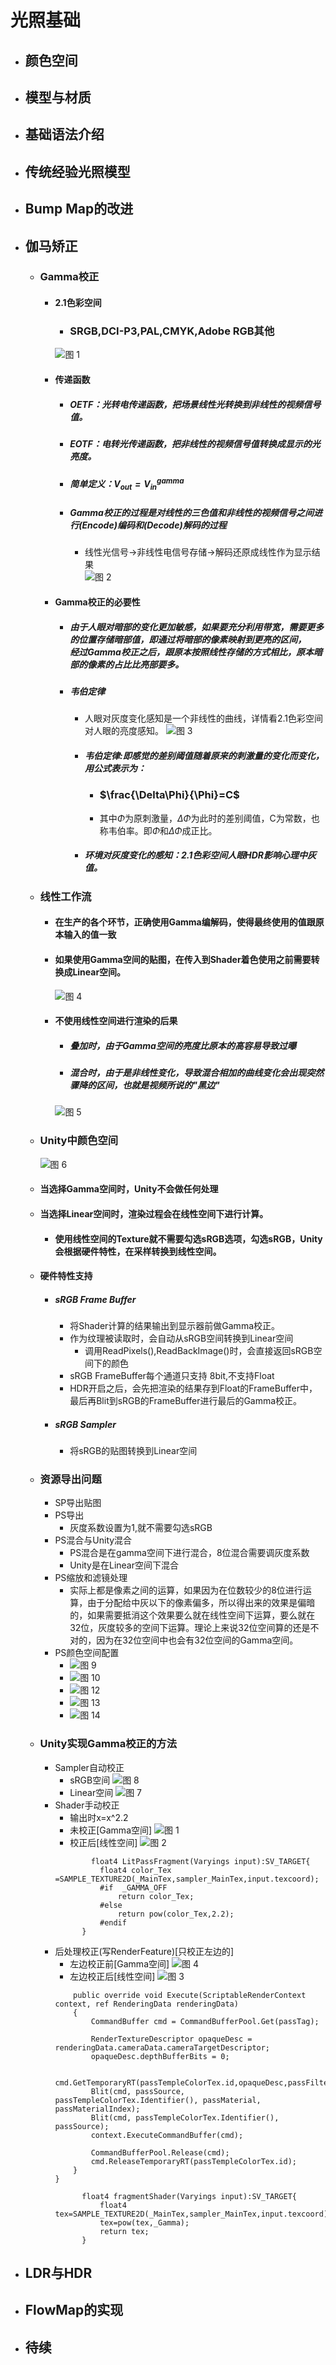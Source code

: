 # 光照基础
+ ## 颜色空间
+ ## 模型与材质
+ ## 基础语法介绍
+ ## 传统经验光照模型
+ ## Bump Map的改进
+ ## 伽马矫正
  + ### Gamma校正
    + #### 2.1色彩空间
      + ### SRGB,DCI-P3,PAL,CMYK,Adobe RGB其他
      ![图 1](https://i.loli.net/2021/06/22/WCkadhOY6cvGySQ.png) 
    + #### 传递函数
      + ##### OETF：光转电传递函数，把场景线性光转换到非线性的视频信号值。
      + ##### EOTF：电转光传递函数，把非线性的视频信号值转换成显示的光亮度。
      + ##### 简单定义：$V_{out}=V_{in}^{gamma}$
      + ##### Gamma校正的过程是对线性的三色值和非线性的视频信号之间进行(Encode)编码和(Decode)解码的过程
        + 线性光信号->非线性电信号存储->解码还原成线性作为显示结果</br>
         ![图 2](https://i.loli.net/2021/06/22/b1AgDuGtzvHYVIo.png)  
    + #### Gamma校正的必要性
      + ##### 由于人眼对暗部的变化更加敏感，如果要充分利用带宽，需要更多的位置存储暗部值，即通过将暗部的像素映射到更亮的区间，</br>经过Gamma校正之后，跟原本按照线性存储的方式相比，原本暗部的像素的占比比亮部要多。 
      + ##### 韦伯定律
        + 人眼对灰度变化感知是一个非线性的曲线，详情看2.1色彩空间对人眼的亮度感知。
          ![图 3](https://i.loli.net/2021/06/22/SkKF5vhrewPoG4T.png) 
        + ##### 韦伯定律:即感觉的差别阈值随着原来的刺激量的变化而变化，用公式表示为：
          + ### $\frac{\Delta\Phi}{\Phi}=C$ 
          + 其中$\Phi$为原刺激量，$\Delta\Phi$为此时的差别阈值，C为常数，也称韦伯率。即$\Phi$和$\Delta\Phi$成正比。
        + ##### 环境对灰度变化的感知：2.1色彩空间人眼HDR影响心理中灰值。 
  + ### 线性工作流
    + #### 在生产的各个环节，正确使用Gamma编解码，使得最终使用的值跟原本输入的值一致
    + #### 如果使用Gamma空间的贴图，在传入到Shader着色使用之前需要转换成Linear空间。
      ![图 4](https://i.loli.net/2021/06/22/A4yeYnQwgRmuWai.png)  
    + #### 不使用线性空间进行渲染的后果
      + ##### 叠加时，由于Gamma空间的亮度比原本的高容易导致过曝
      + ##### 混合时，由于是非线性变化，导致混合相加的曲线变化会出现突然骤降的区间，也就是视频所说的"黑边"
      ![图 5](https://i.loli.net/2021/06/22/SIL2EvUlb57D4Tn.png)  
  + ### Unity中颜色空间
    ![图 6](https://i.loli.net/2021/06/22/PSfQLMCaqeBZYUG.png)  
  + #### 当选择Gamma空间时，Unity不会做任何处理
  + #### 当选择Linear空间时，渲染过程会在线性空间下进行计算。
    + #### 使用线性空间的Texture就不需要勾选sRGB选项，勾选sRGB，Unity会根据硬件特性，在采样转换到线性空间。
  + #### 硬件特性支持
    + ##### sRGB Frame Buffer
      + 将Shader计算的结果输出到显示器前做Gamma校正。
      + 作为纹理被读取时，会自动从sRGB空间转换到Linear空间
        + 调用ReadPixels(),ReadBackImage()时，会直接返回sRGB空间下的颜色
      + sRGB FrameBuffer每个通道只支持 8bit,不支持Float
      + HDR开启之后，会先把渲染的结果存到Float的FrameBuffer中，最后再Blit到sRGB的FrameBuffer进行最后的Gamma校正。
    + ##### sRGB Sampler
      + 将sRGB的贴图转换到Linear空间
  + ### 资源导出问题
    + SP导出贴图
    + PS导出
      + 灰度系数设置为1,就不需要勾选sRGB
    + PS混合与Unity混合
      + PS混合是在gamma空间下进行混合，8位混合需要调灰度系数
      + Unity是在Linear空间下混合
    + PS缩放和滤镜处理
      + 实际上都是像素之间的运算，如果因为在位数较少的8位进行运算，由于分配给中灰以下的像素偏多，所以得出来的效果是偏暗的，如果需要抵消这个效果要么就在线性空间下运算，要么就在32位，灰度较多的空间下运算。理论上来说32位空间算的还是不对的，因为在32位空间中也会有32位空间的Gamma空间。
    + PS颜色空间配置
      + ![图 9](https://i.loli.net/2021/06/23/oJbipTC8vHAOdSz.png)  
      + ![图 10](https://i.loli.net/2021/06/23/lLQ89fBHtWYPIcx.png)  
      + ![图 12](https://i.loli.net/2021/06/23/td87ZJUu13wLVcK.png)  
      + ![图 13](https://i.loli.net/2021/06/23/JdnDV2fOilmyIst.png)  
      + ![图 14](https://i.loli.net/2021/06/23/vAcybpSBU5jPadh.png)
  + ### Unity实现Gamma校正的方法
    + Sampler自动校正
      + sRGB空间
      ![图 8](https://i.loli.net/2021/06/23/QlCn2H8gx5Pv1iY.png)
      + Linear空间
      ![图 7](https://i.loli.net/2021/06/23/L246FPXZioql73x.png) 
    + Shader手动校正
      + 输出时x=x^2.2
      +  未校正[Gamma空间]
        ![图 1](https://i.loli.net/2021/06/24/dXWrP8J7pycuZGI.png)  
      +  校正后[线性空间]
        ![图 2](https://i.loli.net/2021/06/24/hlCVHWsqBudm564.png)  
      ``` hlsl
              float4 LitPassFragment(Varyings input):SV_TARGET{
                float4 color_Tex =SAMPLE_TEXTURE2D(_MainTex,sampler_MainTex,input.texcoord);
                #if  _GAMMA_OFF
                    return color_Tex;
                #else
                    return pow(color_Tex,2.2);
                #endif
            }
      ``` 
    + 后处理校正(写RenderFeature)[只校正左边的]
      + 左边校正前[Gamma空间]
       ![图 4](https://i.loli.net/2021/06/24/W4KQtiPb7Mqjhao.png)  
      + 左边校正后[线性空间]
      ![图 3](https://i.loli.net/2021/06/24/g9Im1NHLewjYRFx.png)  
      ``` CSharp
          public override void Execute(ScriptableRenderContext context, ref RenderingData renderingData)
          {
              CommandBuffer cmd = CommandBufferPool.Get(passTag);

              RenderTextureDescriptor opaqueDesc = renderingData.cameraData.cameraTargetDescriptor;
              opaqueDesc.depthBufferBits = 0;

              cmd.GetTemporaryRT(passTempleColorTex.id,opaqueDesc,passFilterMode);
              Blit(cmd, passSource, passTempleColorTex.Identifier(), passMaterial, passMaterialIndex);
              Blit(cmd, passTempleColorTex.Identifier(), passSource);
              context.ExecuteCommandBuffer(cmd);

              CommandBufferPool.Release(cmd);
              cmd.ReleaseTemporaryRT(passTempleColorTex.id);
          }
      }
      ``` 
      ``` hlsl
            float4 fragmentShader(Varyings input):SV_TARGET{
                float4 tex=SAMPLE_TEXTURE2D(_MainTex,sampler_MainTex,input.texcoord);
                tex=pow(tex,_Gamma);
                return tex;
            }
      ```
+ ## LDR与HDR
+ ## FlowMap的实现
+ ## 待续
